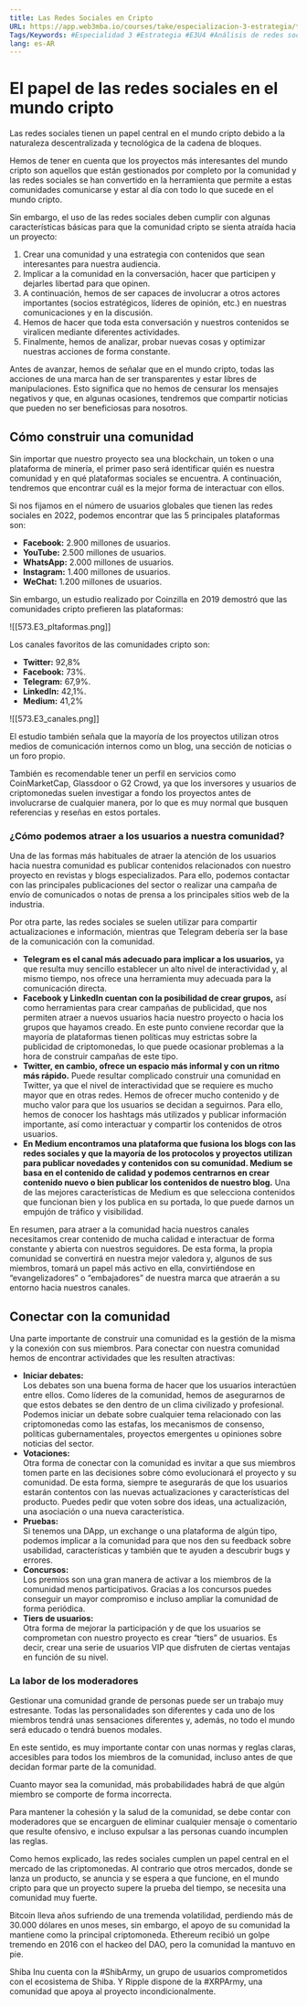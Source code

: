 ```yaml
---
title: Las Redes Sociales en Cripto
URL: https://app.web3mba.io/courses/take/especializacion-3-estrategia/texts/37533430-u4-02-las-redes-sociales-en-cripto
Tags/Keywords: #Especialidad 3 #Estrategia #E3U4 #Análisis de redes sociales #redes sociales #Redes Sociales en Cripto
lang: es-AR
---
```

# El papel de las redes sociales en el mundo cripto
Las redes sociales tienen un papel central en el mundo cripto debido a la naturaleza descentralizada y tecnológica de la cadena de bloques.

Hemos de tener en cuenta que los proyectos más interesantes del mundo cripto son aquellos que están gestionados por completo por la comunidad y las redes sociales se han convertido en la herramienta que permite a estas comunidades comunicarse y estar al día con todo lo que sucede en el mundo cripto.

Sin embargo, el uso de las redes sociales deben cumplir con algunas características básicas para que la comunidad cripto se sienta atraída hacia un proyecto:
1. Crear una comunidad y una estrategia con contenidos que sean interesantes para nuestra audiencia.
2. Implicar a la comunidad en la conversación, hacer que participen y dejarles libertad para que opinen.
3. A continuación, hemos de ser capaces de involucrar a otros actores importantes (socios estratégicos, líderes de opinión, etc.) en nuestras comunicaciones y en la discusión.
4. Hemos de hacer que toda esta conversación y nuestros contenidos se viralicen mediante diferentes actividades.
5. Finalmente, hemos de analizar, probar nuevas cosas y optimizar nuestras acciones de forma constante.

Antes de avanzar, hemos de señalar que en el mundo cripto, todas las acciones de una marca han de ser transparentes y estar libres de manipulaciones. Esto significa que no hemos de censurar los mensajes negativos y que, en algunas ocasiones, tendremos que compartir noticias que pueden no ser beneficiosas para nosotros.

## Cómo construir una comunidad
Sin importar que nuestro proyecto sea una blockchain, un token o una plataforma de minería, el primer paso será identificar quién es nuestra comunidad y en qué plataformas sociales se encuentra. A continuación, tendremos que encontrar cuál es la mejor forma de interactuar con ellos.

Si nos fijamos en el número de usuarios globales que tienen las redes sociales en 2022, podemos encontrar que las 5 principales plataformas son:
- **Facebook:** 2.900 millones de usuarios.
- **YouTube:** 2.500 millones de usuarios.
- **WhatsApp:** 2.000 millones de usuarios.
- **Instagram:** 1.400 millones de usuarios.
- **WeChat:** 1.200 millones de usuarios.

Sin embargo, un estudio realizado por Coinzilla en 2019 demostró que las comunidades cripto prefieren las plataformas:

![[573.E3_pltaformas.png]]

Los canales favoritos de las comunidades cripto son:
- **Twitter:** 92,8%
- **Facebook:** 73%.
- **Telegram:** 67,9%.
- **LinkedIn:** 42,1%.
- **Medium:** 41,2%

![[573.E3_canales.png]]

El estudio también señala que la mayoría de los proyectos utilizan otros medios de comunicación internos como un blog, una sección de noticias o un foro propio.

También es recomendable tener un perfil en servicios como CoinMarketCap, Glassdoor o G2 Crowd, ya que los inversores y usuarios de criptomonedas suelen investigar a fondo los proyectos antes de involucrarse de cualquier manera, por lo que es muy normal que busquen referencias y reseñas en estos portales. 

### ¿Cómo podemos atraer a los usuarios a nuestra comunidad?
Una de las formas más habituales de atraer la atención de los usuarios hacia nuestra comunidad es publicar contenidos relacionados con nuestro proyecto en revistas y blogs especializados. Para ello, podemos contactar con las principales publicaciones del sector o realizar una campaña de envío de comunicados o notas de prensa a los principales sitios web de la industria.

Por otra parte, las redes sociales se suelen utilizar para compartir actualizaciones e información, mientras que Telegram debería ser la base de la comunicación con la comunidad. 

- **Telegram es el canal más adecuado para implicar a los usuarios,** ya que resulta muy sencillo establecer un alto nivel de interactividad y, al mismo tiempo, nos ofrece una herramienta muy adecuada para la comunicación directa.
- **Facebook y LinkedIn cuentan con la posibilidad de crear grupos,** así como herramientas para crear campañas de publicidad, que nos permiten atraer a nuevos usuarios hacia nuestro proyecto o hacia los grupos que hayamos creado. En este punto conviene recordar que la mayoría de plataformas tienen políticas muy estrictas sobre la publicidad de criptomonedas, lo que puede ocasionar problemas a la hora de construir campañas de este tipo. 
- **Twitter, en cambio, ofrece un espacio más informal y con un ritmo más rápido.** Puede resultar complicado construir una comunidad en Twitter, ya que el nivel de interactividad que se requiere es mucho mayor que en otras redes. Hemos de ofrecer mucho contenido y de mucho valor para que los usuarios se decidan a seguirnos. Para ello, hemos de conocer los hashtags más utilizados y publicar información importante, así como interactuar y compartir los contenidos de otros usuarios.
- **En Medium encontramos una plataforma que fusiona los blogs con las redes sociales y que la mayoría de los protocolos y proyectos utilizan para publicar novedades y contenidos con su comunidad. Medium se basa en el contenido de calidad y podemos centrarnos en crear contenido nuevo o bien publicar los contenidos de nuestro blog.** Una de las mejores características de Medium es que selecciona contenidos que funcionan bien y los publica en su portada, lo que puede darnos un empujón de tráfico y visibilidad.

En resumen, para atraer a la comunidad hacia nuestros canales necesitamos crear contenido de mucha calidad e interactuar de forma constante y abierta con nuestros seguidores. De esta forma, la propia comunidad se convertirá en nuestra mejor valedora y, algunos de sus miembros, tomará un papel más activo en ella, convirtiéndose en “evangelizadores” o “embajadores” de nuestra marca que atraerán a su entorno hacia nuestros canales.

## Conectar con la comunidad
Una parte importante de construir una comunidad es la gestión de la misma y la conexión con sus miembros. Para conectar con nuestra comunidad hemos de encontrar actividades que les resulten atractivas:
- **Iniciar debates:**  
    Los debates son una buena forma de hacer que los usuarios interactúen entre ellos. Como líderes de la comunidad, hemos de asegurarnos de que estos debates se den dentro de un clima civilizado y profesional. Podemos iniciar un debate sobre cualquier tema relacionado con las criptomonedas como las estafas, los mecanismos de consenso, políticas gubernamentales, proyectos emergentes u opiniones sobre noticias del sector.
- **Votaciones:**  
    Otra forma de conectar con la comunidad es invitar a que sus miembros tomen parte en las decisiones sobre cómo evolucionará el proyecto y su comunidad. De esta forma, siempre te asegurarás de que los usuarios estarán contentos con las nuevas actualizaciones y características del producto. Puedes pedir que voten sobre dos ideas, una actualización, una asociación o una nueva característica.
- **Pruebas:**  
    Si tenemos una DApp, un exchange o una plataforma de algún tipo, podemos implicar a la comunidad para que nos den su feedback sobre usabilidad, características y también que te ayuden a descubrir bugs y errores.
- **Concursos:**  
    Los premios son una gran manera de activar a los miembros de la comunidad menos participativos. Gracias a los concursos puedes conseguir un mayor compromiso e incluso ampliar la comunidad de forma periódica.
- **Tiers de usuarios:**  
    Otra forma de mejorar la participación y de que los usuarios se comprometan con nuestro proyecto es crear “tiers” de usuarios. Es decir, crear una serie de usuarios VIP que disfruten de ciertas ventajas en función de su nivel.

### La labor de los moderadores
Gestionar una comunidad grande de personas puede ser un trabajo muy estresante. Todas las personalidades son diferentes y cada uno de los miembros tendrá unas sensaciones diferentes y, además, no todo el mundo será educado o tendrá buenos modales.

En este sentido, es muy importante contar con unas normas y reglas claras, accesibles para todos los miembros de la comunidad, incluso antes de que decidan formar parte de la comunidad. 

Cuanto mayor sea la comunidad, más probabilidades habrá de que algún miembro se comporte de forma incorrecta.

Para mantener la cohesión y la salud de la comunidad, se debe contar con moderadores que se encarguen de eliminar cualquier mensaje o comentario que resulte ofensivo, e incluso expulsar a las personas cuando incumplen las reglas.

Como hemos explicado, las redes sociales cumplen un papel central en el mercado de las criptomonedas. Al contrario que otros mercados, donde se lanza un producto, se anuncia y se espera a que funcione, en el mundo cripto para que un proyecto supere la prueba del tiempo, se necesita una comunidad muy fuerte.

Bitcoin lleva años sufriendo de una tremenda volatilidad, perdiendo más de 30.000 dólares en unos meses, sin embargo, el apoyo de su comunidad la mantiene como la principal criptomoneda. Ethereum recibió un golpe tremendo en 2016 con el hackeo del DAO, pero la comunidad la mantuvo en pie.

Shiba Inu cuenta con la #ShibArmy, un grupo de usuarios comprometidos con el ecosistema de Shiba. Y Ripple dispone de la #XRPArmy, una comunidad que apoya al proyecto incondicionalmente.